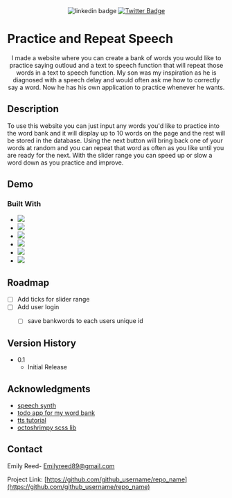 <div align="center"
<a href="https://www.linkedin.com/in/emilyjreed/">
<img src="https://img.shields.io/badge/LinkedIn-0077B5?style=for-the-badge&logo=linkedin&logoColor=white" alt="linkedin badge"/>
</a>
  <a href="https://twitter.com/Em_Reeds_Code">
    <img src="https://img.shields.io/badge/Twitter-blue?&color=blue&style=for-the-badge&logo=twitter&logoColor=white" alt="Twitter Badge"/>
  </a>
  </div>

# Practice and Repeat Speech

 <p align="center">
    I made a website where you can create a bank of words you would like to practice saying outloud and a text to speech function that will repeat those words in a text to speech function. My son was my inspiration as he is diagnosed with a speech delay and would often ask me how to correctly say a word. Now he has his own application to practice whenever he wants. </p>

## Description

To use this website you can just input any words you'd like to practice into the word bank and it will display up to 10 words on the page and the rest will be stored in the database. Using the next button will bring back one of your words at random and you can repeat that word as often as you like until you are ready for the next. With the slider range you can speed up or slow a word down as you practice and improve. 

## Demo

### Built With

* <img src="https://img.shields.io/badge/MongoDB-4EA94B?style=for-the-badge&logo=mongodb&logoColor=white" />
* <img src="https://img.shields.io/badge/Node.js-339933?style=for-the-badge&logo=nodedotjs&logoColor=white" />
* <img src="https://img.shields.io/badge/npm-CB3837?style=for-the-badge&logo=npm&logoColor=white" />
* <img src="https://img.shields.io/badge/Postman-FF6C37?style=for-the-badge&logo=Postman&logoColor=white" />
* <img src="https://img.shields.io/badge/Sass-CC6699?style=for-the-badge&logo=sass&logoColor=white" />
* <img src="https://img.shields.io/badge/VSCode-0078D4?style=for-the-badge&logo=visual%20studio%20code&logoColor=white" />


<!-- ROADMAP -->
## Roadmap

- [ ] Add ticks for slider range
- [ ] Add user login
    - [ ] save bankwords to each users unique id



## Version History

* 0.1
    * Initial Release


<!-- ACKNOWLEDGMENTS -->
## Acknowledgments

* [speech synth](https://developer.mozilla.org/en-US/docs/Web/API/SpeechSynthesis)
* [todo app for my word bank](https://medium.com/@diogo.fg.pinheiro/simple-to-do-list-app-with-node-js-and-mongodb-chapter-1-c645c7a27583)
* [tts tutorial](https://www.assemblyai.com/blog/javascript-text-to-speech-easy-way/)
* [octoshrimpy scss lib](https://gist.github.com/octoshrimpy/b062bbfacbb290b77949f0c26ba8bd81)

<!-- CONTACT -->
## Contact

Emily Reed- Emilyreed89@gmail.com

Project Link: [https://github.com/github_username/repo_name](https://github.com/github_username/repo_name)
